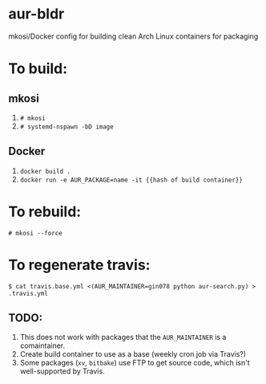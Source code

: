 # aur-bldr
mkosi/Docker config for building clean Arch Linux containers for packaging

# To build:
## mkosi

1. `# mkosi`
1. `# systemd-nspawn -bD image`

## Docker

1. `docker build .`
1. `docker run -e AUR_PACKAGE=name -it {{hash of build container}}`

# To rebuild:
`# mkosi --force`

# To regenerate travis:
`$ cat travis.base.yml <(AUR_MAINTAINER=gin078 python aur-search.py) > .travis.yml`

## TODO:

1. This does not work with packages that the `AUR_MAINTAINER` is a comaintainer.
1. Create build container to use as a base (weekly cron job via Travis?)
1. Some packages (`xv`, `bitbake`) use FTP to get source code, which isn't well-supported by Travis.
